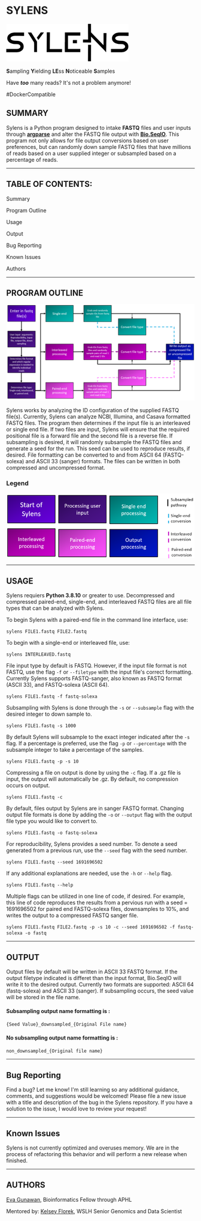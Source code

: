 # SYLENS
![Sylens Logo](Assets/Sylens_logo.png)

**S**ampling **Y**ielding **LE**ss **N**oticeable **S**amples

Have ***too*** many reads? It's not a problem anymore!

#DockerCompatible

## **SUMMARY**

Sylens is a Python program designed to intake **FASTQ** files and user inputs through [**argparse**](https://docs.python.org/3/library/argparse.html) and alter the FASTQ file output with [**Bio.SeqIO**](https://biopython.org/wiki/SeqIO). This program not only allows for file output conversions based on user preferences, but can randomly down sample FASTQ files that have millions of reads based on a user supplied integer or subsampled based on a percentage of reads. 

---
## **TABLE OF CONTENTS:**

Summary

Program Outline

Usage

Output

Bug Reporting

Known Issues

Authors

---

## **PROGRAM OUTLINE**

![Sylens Program Map](Assets/Program_Map_Sylens.PNG)

Sylens works by analyzing the ID configuration of the supplied FASTQ file(s). Currently, Sylens can analyze NCBI, Illumina, and Casava formatted FASTQ files. The program then determines if the input file is an interleaved or single end file. If two files are input, Sylens will ensure that the required positional file is a forward file and the second file is a reverse file. If subsampling is desired, it will randomly subsample the FASTQ files and generate a seed for the run. This seed can be used to reproduce results, if desired. File formatting can be converted to and from ASCII 64 (FASTQ-solexa) and ASCII 33 (sanger) formats. The files can be written in both compressed and uncompressed format. 

### **Legend**
![Sylens Legend](Assets/legend_Sylens.PNG)

---

## **USAGE**

Sylens requiers **Python 3.8.10** or greater to use. Decompressed and compressed paired-end, single-end, and interleaved FASTQ files are all file types that can be analyzed with Sylens. 

To begin Sylens with a paired-end file in the command line interface, use:
```
sylens FILE1.fastq FILE2.fastq
```

To begin with a single-end or interleaved file, use:
```
sylens INTERLEAVED.fastq
```

File input type by default is FASTQ. However, if the input file format is not FASTQ, use the flag `-f` or `--filetype` with the input file's correct formatting. Currently Sylens supports FASTQ-sanger, also known as FASTQ format (ASCII 33), and FASTQ-solexa (ASCII 64).
```
sylens FILE1.fastq -f fastq-solexa
```

Subsampling with Sylens is done through the `-s` or `--subsample` flag with the desired integer to down sample to.
```
sylens FILE1.fastq -s 1000
```

By default Sylens will subsample to the exact integer indicated after the `-s` flag. If a percentage is preferred, use the flag `-p` or `--percentage` with the subsample integer to take a percentage of the samples.
```
sylens FILE1.fastq -p -s 10
```

Compressing a file on output is done by using the `-c` flag. If a .gz file is input, the output will automatically be .gz. By default, no compression occurs on output.
```
sylens FILE1.fastq -c
```

By default, files output by Sylens are in sanger FASTQ format. Changing output file formats is done by adding the `-o` or `--output` flag with the output file type you would like to convert to.
```
sylens FILE1.fastq -o fastq-solexa
```

For reproducibility, Sylens provides a seed number. To denote a seed generated from a previous run, use the `--seed` flag with the seed number.
```
sylens FILE1.fastq --seed 1691696502
```

If any additional explanations are needed, use the `-h` or `--help` flag.
```
sylens FILE1.fastq --help
```

Multiple flags can be utilized in one line of code, if desired. For example, this line of code reproduces the results from a pervious run with a seed = 1691696502 for paired end FASTQ-solexa files, downsamples to 10%, and writes the output to a compressed FASTQ sanger file.
```
sylens FILE1.fastq FILE2.fastq -p -s 10 -c --seed 1691696502 -f fastq-solexa -o fastq
```

---

## **OUTPUT**

Output files by default will be written in ASCII 33 FASTQ format. If the output filetype indicated is differet than the input format, Bio.SeqIO will write it to the desired output. Currently two formats are supported: ASCII 64 (fastq-solexa) and ASCII 33 (sanger). If subsampling occurs, the seed value will be stored in the file name.

#### Subsampling output name formatting is :
```
{Seed Value}_downsampled_{Original File name} 
```

#### No subsampling output name formatting is :
```
non_downsampled_{Original file name}
```

---

## **Bug Reporting**

Find a bug? Let me know! I'm still learning so any additional guidance, comments, and suggestions would be welcomed! Please file a new issue with a title and description of the bug in the Sylens repository. If you have a solution to the issue, I would love to review your request! 

---

## **Known Issues**

Sylens is not currently optimized and overuses memory. We are in the process of refactoring this behavior and will perform a new release when finished.

---
## **AUTHORS**
[Eva Gunawan](https://github.com/evagunawan), Bioinformatics Fellow through APHL

Mentored by:
[Kelsey Florek](https://github.com/k-florek), WSLH Senior Genomics and Data Scientist
